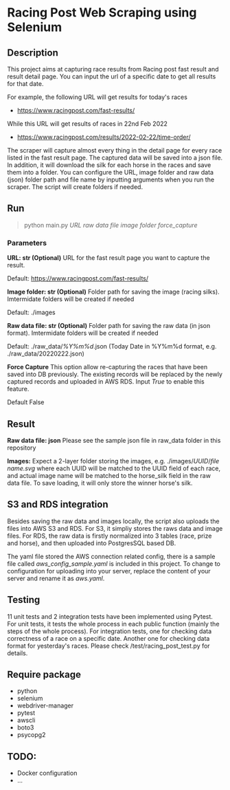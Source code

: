 # Racing Post Web Scraping using Selenium

## Description
This project aims at capturing race results from Racing post fast result and result detail page. You can input the url of a specific date to get all results for that date.

For example, the following URL will get results for today's races
- https://www.racingpost.com/fast-results/

While this URL will get results of races in 22nd Feb 2022 
- https://www.racingpost.com/results/2022-02-22/time-order/

The scraper will capture almost every thing in the detail page for every race listed in the fast result page. The captured data will be saved into a json file. In addition, it will download the silk for each horse in the races and save them into a folder. You can configure the URL, image folder and raw data (json) folder path and file name by inputting arguments when you run the scraper. The script will create folders if needed. 

## Run
> python main.py *URL* *raw data file* *image folder* *force_capture*

### Parameters

**URL: str (Optional)**
URL for the fast result page you want to capture the result. 

Default: https://www.racingpost.com/fast-results/

**Image folder: str (Optional)**
Folder path for saving the image (racing silks). Imtermidate folders will be created if needed 

Default: ./images

**Raw data file: str (Optional)**
Folder path for saving the raw data (in json format). Imtermidate folders will be created if needed 

Default: ./raw_data/*%Y%m%d*.json (Today Date in %Y%m%d format, e.g. ./raw_data/20220222.json)

**Force Capture**
This option allow re-capturing the races that have been saved into DB previously. The existing records will be replaced by the newly captured records and uploaded in AWS RDS. Input *True* to enable this feature. 

Default False

## Result

**Raw data file: json**
Please see the sample json file in raw_data folder in this repository 

**Images:**
Expect a 2-layer folder storing the images, e.g. ./images/*UUID*/*file name.svg*
where each UUID will be matched to the UUID field of each race, and actual image name will be matched to the horse_silk field in the raw data file. To save loading, it will only store the winner horse's silk. 

## S3 and RDS integration
Besides saving the raw data and images locally, the script also uploads the files into AWS S3 and RDS. For S3, it simpliy stores the raws data and image files. For RDS, the raw data is firstly normalized into 3 tables (race, prize and horse), and then uploaded into PostgresSQL based DB. 

The yaml file stored the AWS connection related config, there is a sample file called *aws_config_sample.yaml* is included in this project. To change to configuration for uploading into your server, replace the content of your server and rename it as *aws.yaml*. 

## Testing
11 unit tests and 2 integration tests have been implemented using Pytest. For unit tests, it tests the whole process in each public function (mainly the steps of the whole process). For integration tests, one for checking data correctness of a race on a specific date. Another one for checking data format for yesterday's races. Please check /test/racing_post_test.py for details. 

## Require package
- python
- selenium
- webdriver-manager
- pytest
- awscli
- boto3
- psycopg2

## TODO: 
- Docker configuration
- ...